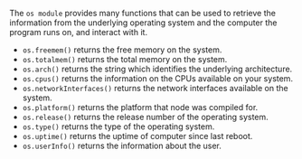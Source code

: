 The `os module` provides many functions that can be used to retrieve the information from the underlying operating system and the computer the program runs on, and interact with it.

- `os.freemem()` returns the free memory on the system.
- `os.totalmem()` returns the total memory on the system.
- `os.arch()` returns the string which identifies the underlying architecture.
- `os.cpus()` returns the information on the CPUs available on your system.
- `os.networkInterfaces()` returns the network interfaces available on the system.
- `os.platform()` returns the platform that node was compiled for.
- `os.release()` returns the release number of the operating system.
- `os.type()` returns the type of the operating system.
- `os.uptime()` returns the uptime of computer since last reboot.
- `os.userInfo()` returns the information about the user.